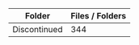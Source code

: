 | Folder       |   Files / Folders |
|--------------|-------------------|
| Discontinued |               344 |